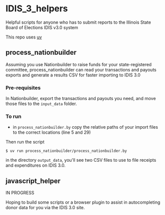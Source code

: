 # IDIS_3_helpers

Helpful scripts for anyone who has to submit reports to the Illinois State Board of Elections IDIS v3.0 system

This repo uses [uv](https://docs.astral.sh/uv/#getting-started)

## process_nationbuilder

Assuming you use Nationbuilder to raise funds for your state-registered committee, process_nationbuilder can read your transactions and payouts exports and generate a results CSV for faster importing to IDIS 3.0

### Pre-requisites
In Nationbuilder, export the transactions and payouts you need, and move those files to the `input_data` folder.

### To run
- in `process_nationbuilder.by` copy the relative paths of your import files to the correct locations (line 5 and 29)

Then run the script

```
$ uv run process_nationbuilder/process_nationbuilder.by
```

in the directory `output_data`, you'll see two CSV files to use to file receipts and expenditures on IDIS 3.0.

## javascript_helper

IN PROGRESS

Hoping to build some scripts or a browser plugin to assist in autocompleting donor data for you via the IDIS 3.0 site.